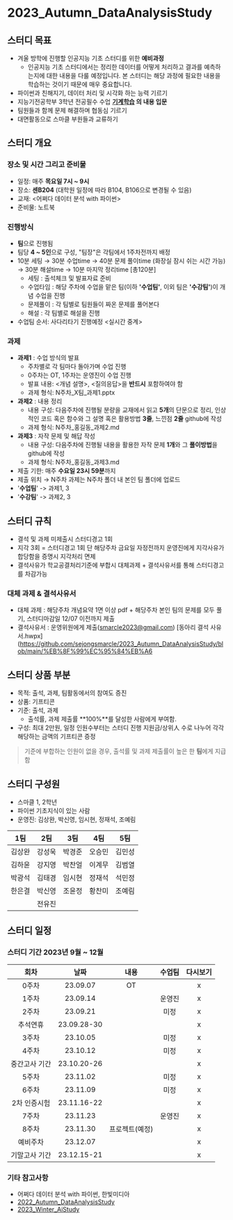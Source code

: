 # 2023_Autumn_DataAnalysisStudy


## **스터디 목표**
- 겨울 방학에 진행할 인공지능 기초 스터디를 위한 **예비과정**
    - 인공지능 기초 스터디에서는 정리한 데이터를 어떻게 처리하고 결과를 예측하는지에 대한 내용을 다룰 예정입니다. 본 스터디는 해당 과정에 필요한 내용을 학습하는 것이기 때문에 매우 중요합니다.
- 파이썬과 친해지기, 데이터 처리 및 시각화 하는 능력 기르기
- 지능기전공학부 3학년 전공필수 수업 **[기계학습](https://github.com/sejongresearch/2020.MachineLearning) 의 내용 입문**
- 팀원들과 함께 문제 해결하며 협동심 기르기
- 대면활동으로 스마클 부원들과 교류하기
  
## **스터디 개요**
### 장소 및 시간 그리고 준비물
- 일정: 매주 **목요일 7시 ~ 9시**
- 장소: **센B204** (대학원 일정에 따라 B104, B106으로 변경될 수 있음)
- 교재: <어쩌다 데이터 분석 with 파이썬>
- 준비물: 노트북
### 진행방식
- **팀**으로 진행됨
- 팀당 **4 ~ 5인**으로 구성, "팀장"은 각팀에서 1주차전까지 배정
- 10분 세팅 → 30분 수업time → 40분 문제 풀이time (화장실 잠시 쉬는 시간 가능) → 30분 해설time → 10분 마지막 정리time [총120분]
   - 세팅 : 출석체크 및 발표자료 준비
   - 수업타임 : 해당 주차에 수업을 맡은 팀(이하 **'수업팀'**, 이외 팀은 **'수강팀'**)이 개념 수업을 진행
   - 문제풀이 : 각 팀별로 팀원들이 짜온 문제를 풀어본다
   - 해설 : 각 팀별로 해설을 진행
- 수업팀 순서: 사다리타기 진행예정 <실시간 중계>
### 과제
- **과제1** : 수업 방식의 발표
  - 주차별로 각 팀마다 돌아가며 수업 진행
  - 0주차는 OT, 1주차는 운영진이 수업 진행
  - 발표 내용: <개념 설명>, <질의응답>을 **반드시** 포함하여야 함
  - 과제 형식: N주차_X팀_과제1.pptx
- **과제2** : 내용 정리
  - 내용 구성: 다음주차에 진행될 분량을 교재에서 읽고 **5개**의 단문으로 정리, 인상적인 코드 혹은 함수와 그 설명 혹은 활용방법 **3줄**, 느낀점 **2줄** github에 작성
  - 과제 형식: N주차_홍길동_과제2.md
- **과제3** : 자작 문제 및 해답 작성
   - 내용 구성: 다음주차에 진행될 내용을 활용한 자작 문제 **1개**와 그 **풀이방법**을 github에 작성
   - 과제 형식: N주차_홍길동_과제3.md
- 제출 기한: 매주 **수요일 23시 59분**까지
- 제출 위치 → N주차 과제는 N주차 폴더 내 본인 팀 폴더에 업로드
- '**수업팀**' -> 과제1, 3
- '**수강팀**' -> 과제2, 3


## **스터디 규칙**
- 결석 및 과제 미제출시 스터디경고 1회
- 지각 3회 = 스터디경고 1회 단 해당주차 금요일 자정전까지 운영진에게 지각사유가 합당함을 증명시 지각처리 면제
- 결석사유가 학교공결처리기준에 부합시 대체과제 + 결석사유서를 통해 스터디경고를 차감가능
### **대체 과제 & 결석사유서**
- 대체 과제 : 해당주차 개념요약 1면 이상 pdf + 해당주차 본인 팀의 문제를 모두 풀기, 스터디마감일 12/07 이전까지 제출
- 결석사유서 : 운영위원에게 제출(smarcle2023@gmail.com)
[동아리 결석 사유서.hwpx](https://github.com/sejongsmarcle/2023_Autumn_DataAnalysisStudy/blob/main/%EB%8F%99%EC%95%84%EB%A6
## 스터디 상품 부분
- 목적: 출석, 과제, 팀활동에서의 참여도 증진
- 상품: 기프티콘
- 기준: 출석, 과제
  - 출석률, 과제 제출률 **100%**를 달성한 사람에게 부여함.
- 구성: 최대 2만원, 일정 인원수부터는 스터디 진행 지원금/상위人 수로 나누어 각각 해당하는 금액의 기프티콘 증정
> 기준에 부합하는 인원이 없을 경우, 출석률 및 과제 제출률이 높은 한 **팀**에게 지급함

## **스터디 구성원**
- 스마클 1, 2학년
- 파이썬 기초지식이 있는 사람
- 운영진: 김상완, 박신영, 임시현, 정재석, 조예림

|1팀|2팀|3팀|4팀|5팀|
|:---:|:---:|:---:|:---:|:---:|
|김상완|강성욱|박경준|오승민|김민성|
|김하윤|강지영|박찬얼|이계무|김범열|
|박광석|김태경|임시현|정재석|석민정|
|한은결|박신영|조윤정|황찬미|조예림|
||전유진||||

## 스터디 일정
### 스터디 기간 2023년 9월 ~ 12월
|회차|날짜|내용|수업팀|다시보기|
|:---:|:---:|:---:|:---:|:---:|
|0주차|23.09.07|OT||x|
|1주차|23.09.14||운영진|x|
|2주차|23.09.21||미정|x|
|추석연휴|23.09.28-30|||x|
|3주차|23.10.05||미정|x|
|4주차|23.10.12||미정|x|
|중간고사 기간|23.10.20-26|||x|
|5주차|23.11.02||미정|x|
|6주차|23.11.09||미정|x|
|2차 인증시험|23.11.16-22|||x|
|7주차|23.11.23||운영진|x|
|8주차|23.11.30|프로젝트(예정)||x|
|예비주차|23.12.07|||x|
|기말고사 기간|23.12.15-21|||x|

### 기타 참고사항
- 어쩌다 데이터 분석 with 파이썬, 한빛미디아
- [2022_Autumn_DataAnalysisStudy](https://github.com/sejongsmarcle/2022_Autumn_DataAnalysisStudy/tree/main)
- [2023_Winter_AiStudy](https://github.com/sejongsmarcle/2023_Winter_AiStudy)
